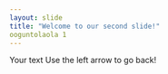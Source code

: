 ```yaml
---
layout: slide
title: "Welcome to our second slide!"
ooguntolaola 1
---
```

Your text
Use the left arrow to go back!
